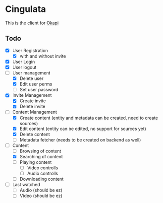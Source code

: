 # Cingulata
This is the client for [Okapi](https://github.com/ffamilyfriendly/okapi)

## Todo
- [X] User Registration
  - [X] with and without invite
- [X] User Login
- [X] User logout
- [ ] User management
  - [X] Delete user
  - [X] Edit user perms
  - [ ] Set user password
- [X] Invite Management
  - [X] Create invite
  - [X] Delete invite
- [ ] Content Management
  - [X] Create content (entity and metadata can be created, need to create sources)
  - [X] Edit content (entity can be edited, no support for sources yet)
  - [X] Delete content
  - [ ] Metadata fetcher (needs to be created on backend as well)
- [ ] Content
  - [ ] Browsing of content
  - [X] Searching of content
  - [ ] Playing content
    - [ ] Video controlls
    - [ ] Audio controlls
  - [ ] Downloading content
- [ ] Last watched
  - [ ] Audio (should be ez)
  - [ ] Video (should be ez)